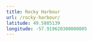 ```yaml
---
title: Rocky Harbour
url: /rocky-harbour/
latitude: 49.5885139
longitude: -57.919620300000005
---
```

